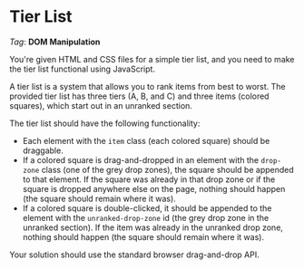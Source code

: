 # Tier List

_Tag_: **DOM Manipulation**

You're given HTML and CSS files for a simple tier list, and you need to make the tier list functional using JavaScript.

A tier list is a system that allows you to rank items from best to worst. The provided tier list has three tiers (A, B, and C) and three items (colored squares), which start out in an unranked section.

The tier list should have the following functionality:

- Each element with the `item` class (each colored square) should be draggable.
- If a colored square is drag-and-dropped in an element with the `drop-zone` class (one of the grey drop zones), the square should be appended to that element. If the square was already in that drop zone or if the square is dropped anywhere else on the page, nothing should happen (the square should remain where it was).
- If a colored square is double-clicked, it should be appended to the element with the `unranked-drop-zone` id (the grey drop zone in the unranked section). If the item was already in the unranked drop zone, nothing should happen (the square should remain where it was).

Your solution should use the standard browser drag-and-drop API.
